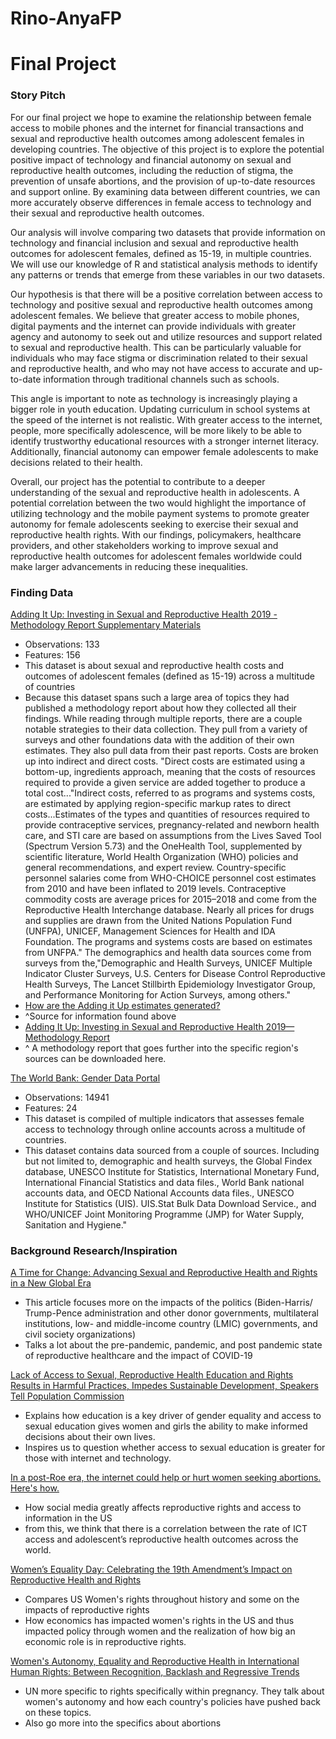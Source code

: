 # Rino-AnyaFP
# Final Project

### Story Pitch
  
  For our final project we hope to examine the relationship between female access to mobile phones and the internet for financial transactions and sexual and reproductive health outcomes among adolescent females in developing countries. The objective of this project is to explore the potential positive impact of technology and financial autonomy on sexual and reproductive health outcomes, including the reduction of stigma, the prevention of unsafe abortions, and the provision of up-to-date resources and support online. By examining data between different countries, we can more accurately observe differences in female access to technology and their sexual and reproductive health outcomes. 
  
  Our analysis will involve comparing two datasets that provide information on technology and financial inclusion and sexual and reproductive health outcomes for adolescent females, defined as 15-19, in multiple countries. We will use our knowledge of R and statistical analysis methods to identify any patterns or trends that emerge from these variables in our two datasets.
  
  Our hypothesis is that there will be a positive correlation between access to technology and positive sexual and reproductive health outcomes among adolescent females. We believe that greater access to mobile phones, digital payments and the internet can provide individuals with greater agency and autonomy to seek out and utilize resources and support related to sexual and reproductive health. This can be particularly valuable for individuals who may face stigma or discrimination related to their sexual and reproductive health, and who may not have access to accurate and up-to-date information through traditional channels such as schools.
  
  This angle is important to note as technology is increasingly playing a bigger role in youth education. Updating curriculum in school systems at the speed of the internet is not realistic. With greater access to the internet, people, more specifically adolescence, will be more likely to be able to identify trustworthy educational resources with a stronger internet literacy. Additionally, financial autonomy can empower female adolescents to make decisions related to their health. 
  
  Overall, our project has the potential to contribute to a deeper understanding of the sexual and reproductive health in adolescents. A potential correlation between the two would highlight the importance of utilizing technology and the mobile payment systems to promote greater autonomy for female adolescents seeking to exercise their sexual and reproductive health rights. With our findings, policymakers, healthcare providers, and other stakeholders working to improve sexual and reproductive health outcomes for adolescent females worldwide could make larger advancements in reducing these inequalities.


### Finding Data

[Adding It Up: Investing in Sexual and Reproductive Health 2019 - Methodology Report Supplementary Materials](https://osf.io/nmf8k/?view_only=)
- Observations: 133
- Features: 156
- This dataset is about sexual and reproductive health costs and outcomes of adolescent females (defined as 15-19) across a multitude of countries
- Because this dataset spans such a large area of topics they had published a methodology report about how they collected all their findings. While reading through multiple reports, there are a couple notable strategies to their data collection. They pull from a variety of surveys and other foundations data with the addition of their own estimates. They also pull data from their past reports. Costs are broken up into indirect and direct costs. "Direct costs are estimated using a bottom-up, ingredients approach, meaning that the costs of resources required to provide a given service are added together to produce a total cost..."Indirect costs, referred to as programs and systems costs, are estimated by applying region-specific markup rates to direct costs...Estimates of the types and quantities of resources required to provide contraceptive services, pregnancy-related and newborn health care, and STI care are based on assumptions from the Lives Saved Tool (Spectrum Version 5.73) and the OneHealth Tool, supplemented by scientific literature, World Health Organization (WHO) policies and general recommendations, and expert review. Country-specific personnel salaries come from WHO-CHOICE personnel cost estimates from 2010 and have been inflated to 2019 levels. Contraceptive commodity costs are average prices for 2015–2018 and come from the Reproductive Health Interchange database. Nearly all prices for drugs and supplies are drawn from the United Nations Population Fund (UNFPA), UNICEF, Management Sciences for Health and IDA Foundation. The programs and systems costs are based on estimates from UNFPA." The demographics and health data sources come from surveys from the,"Demographic and Health Surveys, UNICEF Multiple Indicator Cluster Surveys, U.S. Centers for Disease Control Reproductive Health Surveys, The Lancet Stillbirth Epidemiology Investigator Group, and Performance Monitoring for Action Surveys, among others."
-  [How are the Adding it Up estimates generated?](https://www.guttmacher.org/report/adding-it-up-investing-in-sexual-reproductive-health-2019)
-  ^Source for information found above
- [ Adding It Up: Investing in Sexual and Reproductive Health 2019—Methodology Report](https://www.guttmacher.org/report/adding-it-up-investing-in-sexual-reproductive-health-2019-methodology)
- ^ A methodology report that goes further into the specific region's sources can be downloaded here.

[The World Bank: Gender Data Portal](https://genderdata.worldbank.org/topics/technology/)
- Observations: 14941
- Features: 24
- This dataset is compiled of multiple indicators that assesses female access to technology through online accounts across a multitude of countries.
- This dataset contains data sourced from a couple of sources. Including but not limited to, demographic and health surveys, the Global Findex database, UNESCO Institute for Statistics, International Monetary Fund, International Financial Statistics and data files., World Bank national accounts data, and OECD National Accounts data files., UNESCO Institute for Statistics (UIS). UIS.Stat Bulk Data Download Service., and WHO/UNICEF Joint Monitoring Programme (JMP) for Water Supply, Sanitation and Hygiene."


### Background Research/Inspiration

[A Time for Change: Advancing Sexual and Reproductive Health and Rights in a New Global Era](https://www.guttmacher.org/gpr/2021/02/time-change-advancing-sexual-and-reproductive-health-and-rights-new-global-era)
- This article focuses more on the impacts of the politics (Biden-Harris/ Trump-Pence administration and other donor governments, multilateral institutions, low- and middle-income country (LMIC) governments, and civil society organizations)
- Talks a lot about the pre-pandemic, pandemic, and post pandemic state of reproductive healthcare and the impact of COVID-19

[Lack of Access to Sexual, Reproductive Health Education and Rights Results in Harmful Practices, Impedes Sustainable Development, Speakers Tell Population Commission](https://press.un.org/en/2023/pop1106.doc.htm)
- Explains how education is a key driver of gender equality and access to sexual education gives women and girls the ability to make informed decisions about their own lives.
- Inspires us to question whether access to sexual education is greater for those with internet and technology. 

[In a post-Roe era, the internet could help or hurt women seeking abortions. Here's how.](https://www.northjersey.com/story/news/2022/06/24/roe-vs-wade-2022-activists-online-abortion-access-digital-privacy/7624068001/)
- How social media greatly affects reproductive rights and access to information in the US
- from this, we think that there is a correlation between the rate of ICT access and adolescent’s reproductive health outcomes across the world.

[Women’s Equality Day: Celebrating the 19th Amendment’s Impact on Reproductive Health and Rights](https://www.americanprogress.org/article/womens-equality-day-celebrating-the-19th-amendments-impact-on-reproductive-health-and-rights/)
- Compares US Women's rights throughout history and some on the impacts of reproductive rights
- How economics has impacted women's rights in the US and thus impacted policy through women and the realization of how big an economic role is in reproductive rights.

[Women's Autonomy, Equality and Reproductive Health in International Human Rights: Between Recognition, Backlash and Regressive Trends](https://www.ohchr.org/sites/default/files/Documents/Issues/Women/WG/WomensAutonomyEqualityReproductiveHealth.pdf) 
- UN more specific to rights specifically within pregnancy. They talk about women's autonomy and how each country's policies have pushed back on these topics.
- Also go more into the specifics about abortions

